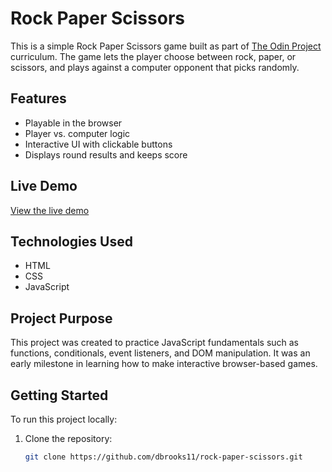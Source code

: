 # Rock Paper Scissors

This is a simple Rock Paper Scissors game built as part of [The Odin Project](https://www.theodinproject.com/) curriculum. The game lets the player choose between rock, paper, or scissors, and plays against a computer opponent that picks randomly.

## Features

- Playable in the browser
- Player vs. computer logic
- Interactive UI with clickable buttons
- Displays round results and keeps score

## Live Demo

[View the live demo](https://rockpaperscissors-neon.vercel.app/)

## Technologies Used

- HTML
- CSS
- JavaScript

## Project Purpose

This project was created to practice JavaScript fundamentals such as functions, conditionals, event listeners, and DOM manipulation. It was an early milestone in learning how to make interactive browser-based games.

## Getting Started

To run this project locally:

1. Clone the repository:
   ```bash
   git clone https://github.com/dbrooks11/rock-paper-scissors.git
